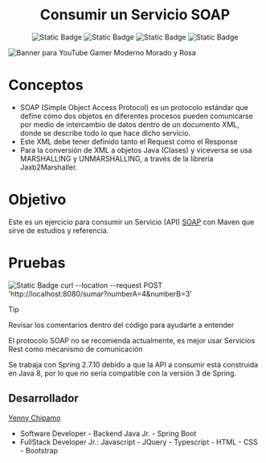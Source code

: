 <div align = "center"> 
  
  <h1 align = "center">Consumir un Servicio SOAP</h1>

  ![Static Badge](https://img.shields.io/badge/Version-1.0-cyan)
  ![Static Badge](https://img.shields.io/badge/Lenguaje-Java%2017-yellow)
  ![Static Badge](https://img.shields.io/badge/Spring%20Boot-2.7.10-fuchsia)
  ![Static Badge](https://img.shields.io/badge/MAVEN-green)
  
</div>

![Banner para YouTube Gamer Moderno Morado y Rosa](https://github.com/user-attachments/assets/884171db-2ad2-47a4-a427-57c343e1ff63)

# Conceptos
* SOAP (Simple Object Access Protocol) es un protocolo estándar que define cómo dos objetos en diferentes procesos pueden comunicarse por medio de intercambio de datos dentro de un documento XML, donde se describe todo lo que hace dicho servicio.
* Este XML debe tener definido tanto el Request como el Response
* Para la conversión de XML a objetos Java (Clases) y viceversa se usa MARSHALLING y UNMARSHALLING, a través de la librería Jaxb2Marshaller.

# Objetivo
Este es un ejercicio para consumir un Servicio (API) [SOAP](http://www.dneonline.com/calculator.asmx) con Maven que sirve de estudios y referencia.

# Pruebas

![Static Badge](https://img.shields.io/badge/Postman-curl-orange?link=curl%20--location%20--request%20POST%20'http%3A%2F%2Flocalhost%3A8080%2Fsumar%3FnumberA%3D4%26numberB%3D3') 
curl --location --request POST 'http://localhost:8080/sumar?numberA=4&numberB=3'



>[!TIP]
>
> Revisar los comentarios dentro del código para ayudarte a entender
>
> El protocolo SOAP no se recomienda actualmente, es mejor usar Servicios Rest como mecanismo de comunicación
>
> Se trabaja con Spring 2.7.10 debido a que la API a consumir está construida en Java 8, por lo que no sería compatible con la versión 3 de Spring.

## Desarrollador

[Yenny Chipamo](https://www.linkedin.com/in/yenny-chipamo/)
* Software Developer - Backend Java Jr. - Spring Boot
* FullStack Developer Jr.: Javascript - JQuery - Typescript - HTML - CSS - Bootstrap
  
